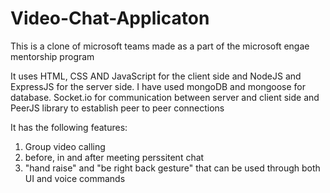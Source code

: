 # Video-Chat-Applicaton
This is a clone of microsoft teams made as a part of the microsoft engae mentorship program

It uses HTML, CSS AND JavaScript for the client side and NodeJS and ExpressJS for the server side.
I have used mongoDB and mongoose for database.
Socket.io for communication between server and client side and PeerJS library to establish peer to peer connections

It has the following features:
1. Group video calling
2. before, in and after meeting perssitent chat
3. "hand raise" and "be right back gesture" that can be used through both UI and voice commands
